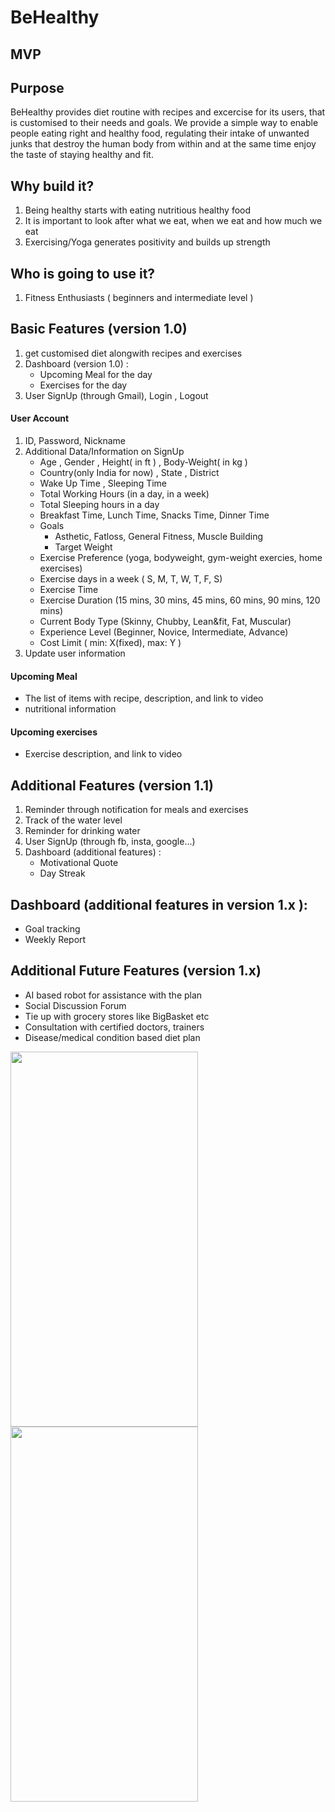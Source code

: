 # BeHealthy

## MVP

## Purpose
BeHealthy provides diet routine with recipes and excercise for its users, that is customised to their needs and goals. We provide a simple way to enable people eating right and healthy food, regulating their intake of unwanted junks that destroy the human body from within and at the same time enjoy the taste of staying healthy and fit.

## Why build it?
1. Being healthy starts with eating nutritious healthy food
1. It is important to look after what we eat, when we eat and how much we eat
1. Exercising/Yoga generates positivity and builds up strength

## Who is going to use it?
1. Fitness Enthusiasts ( beginners and intermediate level )

## Basic Features (version 1.0)
1. get customised diet alongwith recipes and exercises 
1. Dashboard (version 1.0) :
   * Upcoming Meal for the day
   * Exercises for the day
1. User SignUp (through Gmail), Login , Logout

#### User Account
1. ID, Password, Nickname
1. Additional Data/Information on SignUp
    * Age , Gender , Height( in ft ) , Body-Weight( in kg )
    * Country(only India for now) , State , District
    * Wake Up Time , Sleeping Time
    * Total Working Hours (in a day, in a week)
    * Total Sleeping hours in a day
    * Breakfast Time, Lunch Time, Snacks Time, Dinner Time
    * Goals
      * Asthetic, Fatloss, General Fitness, Muscle Building
      * Target Weight
    * Exercise Preference (yoga, bodyweight, gym-weight exercies, home exercises)
    * Exercise days in a week ( S, M, T, W, T, F, S)
    * Exercise Time
    * Exercise Duration (15 mins, 30 mins, 45 mins, 60 mins, 90 mins, 120 mins)
    * Current Body Type (Skinny, Chubby, Lean&fit, Fat, Muscular)
    * Experience Level (Beginner, Novice, Intermediate, Advance)
    * Cost Limit ( min: X(fixed), max: Y )
1. Update user information

#### Upcoming Meal
* The list of items with recipe, description, and link to video
* nutritional information

#### Upcoming exercises
* Exercise description, and link to video

## Additional Features (version 1.1)
1. Reminder through notification for meals and exercises
1. Track of the water level
1. Reminder for drinking water
1. User SignUp (through fb, insta, google...)
1. Dashboard (additional features) :
   * Motivational Quote
   * Day Streak

## Dashboard (additional features in version 1.x ):
* Goal tracking
* Weekly Report

## Additional Future Features (version 1.x)
* AI based robot for assistance with the plan
* Social Discussion Forum
* Tie up with grocery stores like BigBasket etc
* Consultation with certified doctors, trainers 
* Disease/medical condition based diet plan





<img src="https://user-images.githubusercontent.com/25588116/86388270-1c1bb580-bcb2-11ea-8a9f-77c8d1e0c9b3.jpg" height="600" width="300">

<img src="https://user-images.githubusercontent.com/25588116/86388276-1faf3c80-bcb2-11ea-97b3-b27883856fbb.jpg" height="600" width="300">








